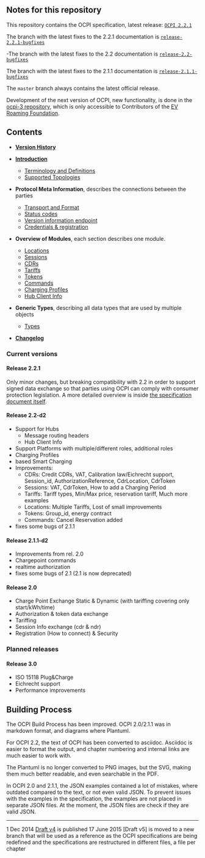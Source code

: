 ## Notes for this repository

This repository contains the OCPI specification, latest release: [`OCPI 2.2.1`](https://evroaming.org/app/uploads/2021/11/OCPI-2.2.1.pdf)

The branch with the latest fixes to the 2.2.1 documentation is [`release-2.2.1-bugfixes`](https://github.com/ocpi/ocpi/tree/release-2.2.1-bugfixes)

-The branch with the latest fixes to the 2.2 documentation is [`release-2.2-bugfixes`](https://github.com/ocpi/ocpi/tree/release-2.2-bugfixes)

The branch with the latest fixes to the 2.1.1 documentation is [`release-2.1.1-bugfixes`](https://github.com/ocpi/ocpi/tree/release-2.1.1-bugfixes)

The `master` branch always contains the latest official release.

Development of the next version of OCPI, new functionality, is done in the  [ocpi-3 repository](https://github.com/ocpi/ocpi-3/), which is only accessible to Contributors of the [EV Roaming Foundation](https://evroaming.org/how-to-join/).

## Contents

 * [__Version History__](version_history.asciidoc)
 * [__Introduction__](introduction.asciidoc)
   - [Terminology and Definitions](terminology.asciidoc)
   - [Supported Topologies](topology.asciidoc)
 * __Protocol Meta Information__, describes the connections between the parties
   - [Transport and Format](transport_and_format.asciidoc)
   - [Status codes](status_codes.asciidoc)
   - [Version information endpoint](version_information_endpoint.asciidoc)
   - [Credentials & registration](credentials.asciidoc)
 * __Overview of Modules__, each section describes one module.
   - [Locations](mod_locations.asciidoc)
   - [Sessions](mod_sessions.asciidoc)
   - [CDRs](mod_cdrs.asciidoc)
   - [Tariffs](mod_tariffs.asciidoc)
   - [Tokens](mod_tokens.asciidoc)
   - [Commands](mod_commands.asciidoc)
   - [Charging Profiles](mod_charging_profiles.asciidoc)
   - [Hub Client Info](mod_hub_client_info.asciidoc)

 * __Generic Types__, describing all data types that are used by multiple objects
   - [Types](types.asciidoc)
 * [__Changelog__](changelog.asciidoc)

### Current versions

#### Release 2.2.1

Only minor changes, but breaking compatibility with 2.2 in order to support signed data exchange so that parties using OCPI can comply with consumer protection legislation. A more detailed overview is inside [the specification document itself](https://evroaming.org/app/uploads/2021/11/OCPI-2.2.1.pdf).

#### Release 2.2-d2

- Support for Hubs 
  - Message routing headers 
  - Hub Client Info 
- Support Platforms with multiple/different roles, additional roles 
- Charging Profiles 
- based Smart Charging 
- Improvements:
  - CDRs: Credit CDRs, VAT, Calibration law/Eichrecht support, Session_id, AuthorizationReference, CdrLocation, CdrToken
  - Sessions: VAT, CdrToken, How to add a Charging Period
  - Tariffs: Tariff types, Min/Max price, reservation tariff, Much more examples
  - Locations: Multiple Tariffs, Lost of small improvements
  - Tokens: Group_id, energy contract
  - Commands: Cancel Reservation added
- fixes some bugs of 2.1.1

#### Release 2.1.1-d2

- Improvements from rel. 2.0
- Chargepoint commands
- realtime authorization
- fixes some bugs of 2.1 (2.1 is now deprecated)

#### Release 2.0

- Charge Point Exchange Static & Dynamic (with tariffing covering only start/kWh/time)
- Authorization & token data exchange
- Tariffing
- Session Info exchange (cdr & ndr)
- Registration (How to connect) & Security


### Planned releases

#### Release 3.0

- ISO 15118 Plug&Charge
- Eichrecht support
- Performance improvements


## Building Process

The OCPI Build Process has been improved. OCPI 2.0/2.1.1 was in markdown format, and diagrams where Plantuml.

For OCPI 2.2, the text of OCPI has been converted to asciidoc. 
Asciidoc is easier to format the output, and chapter numbering and internal links are much easier to work with.

The Plantuml is no longer converted to PNG images, but the SVG, making them much better readable, and even searchable in the PDF.

In OCPI 2.0 and 2.1.1, the JSON examples contained a lot of mistakes, where outdated compared to the text, or not even valid JSON. 
To prevent issues with the examples in the specification, the examples are not placed in separate JSON files. 
At the moment, the JSON files are check if they are valid JSON.

----
1 Dec 2014 [Draft v4](releases/old/OCPI-Draftv4.pdf) is published
17 June 2015 [Draft v5] is moved to a new branch that will be used as a reference as the OCPI specifications are being redefined and the specifications are restructured in different files, a file per chapter
